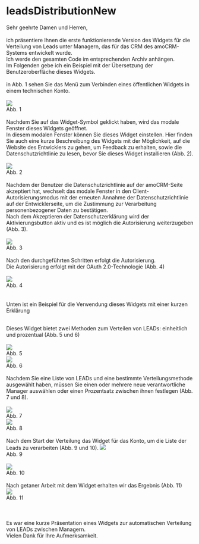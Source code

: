 # leadsDistributionNew
Sehr geehrte Damen und Herren,<br><br>ich präsentiere Ihnen die erste funktionierende Version des Widgets für die Verteilung von Leads unter Managern, das für das CRM des amoCRM-Systems entwickelt wurde.<br>
Ich werde den gesamten Code im entsprechenden Archiv anhängen.<br>
Im Folgenden gebe ich ein Beispiel mit der Übersetzung der Benutzeroberfläche dieses Widgets.<br><br>
in Abb. 1 sehen Sie das Menü zum Verbinden eines öffentlichen Widgets in einem technischen Konto.<br><br>
![](https://github.com/Murad502de/img/blob/main/leadsDist/1.jpg)<br>
Abb. 1 <br><br>
Nachdem Sie auf das Widget-Symbol geklickt haben, wird das modale Fenster dieses Widgets geöffnet.<br>
In diesem modalen Fenster können Sie dieses Widget einstellen. Hier finden Sie auch eine kurze Beschreibung des Widgets mit der Möglichkeit, auf die Website des Entwicklers zu gehen, um Feedback zu erhalten, sowie die Datenschutzrichtlinie zu lesen, bevor Sie dieses Widget installieren (Abb. 2).<br><br>
![](https://github.com/Murad502de/img/blob/main/leadsDist/2.jpg)<br>
Abb. 2 <br><br>
Nachdem der Benutzer die Datenschutzrichtlinie auf der amoCRM-Seite akzeptiert hat, wechselt das modale Fenster in den Client-Autorisierungsmodus mit der erneuten Annahme der Datenschutzrichtlinie auf der Entwicklerseite, um die Zustimmung zur Verarbeitung personenbezogener Daten zu bestätigen.<br>
Nach dem Akzeptieren der Datenschutzerklärung wird der Aktivierungsbutton aktiv und es ist möglich die Autorisierung weiterzugeben (Abb. 3).<br><br>
![](https://github.com/Murad502de/img/blob/main/leadsDist/3.jpg)<br>
Abb. 3 <br><br>
Nach den durchgeführten Schritten erfolgt die Autorisierung.<br>
Die Autorisierung erfolgt mit der OAuth 2.0-Technologie (Abb. 4)<br><br>
![](https://github.com/Murad502de/img/blob/main/leadsDist/7.jpg)<br>
Abb. 4 <br><br>
<br>
Unten ist ein Beispiel für die Verwendung dieses Widgets mit einer kurzen Erklärung<br><br>

Dieses Widget bietet zwei Methoden zum Verteilen von LEADs: einheitlich und prozentual (Abb. 5 und 6)<br><br>
![](https://github.com/Murad502de/img/blob/main/leadsDist/11.jpg)<br>
Abb. 5 <br>
![](https://github.com/Murad502de/img/blob/main/leadsDist/12.jpg)<br>
Abb. 6 <br><br>
Nachdem Sie eine Liste von LEADs und eine bestimmte Verteilungsmethode ausgewählt haben, müssen Sie einen oder mehrere neue verantwortliche Manager auswählen oder einen Prozentsatz zwischen ihnen festlegen (Abb. 7 und 8).<br><br>
![](https://github.com/Murad502de/img/blob/main/leadsDist/15.jpg)<br>
Abb. 7 <br>
![](https://github.com/Murad502de/img/blob/main/leadsDist/16.jpg)<br>
Abb. 8 <br><br>
Nach dem Start der Verteilung das Widget für das Konto, um die Liste der Leads zu verarbeiten (Abb. 9 und 10).
![](https://github.com/Murad502de/img/blob/main/leadsDist/13.jpg)<br>
Abb. 9 <br><br>
![](https://github.com/Murad502de/img/blob/main/leadsDist/14.jpg)<br>
Abb. 10 <br><br>
Nach getaner Arbeit mit dem Widget erhalten wir das Ergebnis (Abb. 11)<br>
![](https://github.com/Murad502de/img/blob/main/leadsDist/17.jpg)<br>
Abb. 11 <br><br><br><br>
Es war eine kurze Präsentation eines Widgets zur automatischen Verteilung von LEADs zwischen Managern.<br>
Vielen Dank für Ihre Aufmerksamkeit.
